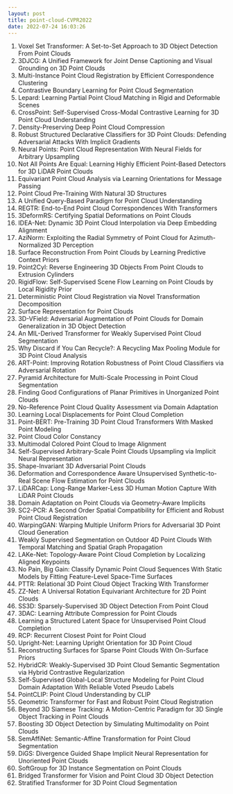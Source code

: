 ```yaml
---
layout: post
title: point-cloud-CVPR2022
date: 2022-07-24 16:03:26
---
```

1. Voxel Set Transformer: A Set-to-Set Approach to 3D Object Detection From Point Clouds
2. 3DJCG: A Unified Framework for Joint Dense Captioning and Visual Grounding on 3D Point Clouds
3. Multi-Instance Point Cloud Registration by Efficient Correspondence Clustering
4. Contrastive Boundary Learning for Point Cloud Segmentation
5. Lepard: Learning Partial Point Cloud Matching in Rigid and Deformable Scenes
6. CrossPoint: Self-Supervised Cross-Modal Contrastive Learning for 3D Point Cloud Understanding
7. Density-Preserving Deep Point Cloud Compression
8. Robust Structured Declarative Classifiers for 3D Point Clouds: Defending Adversarial Attacks With Implicit Gradients
9. Neural Points: Point Cloud Representation With Neural Fields for Arbitrary Upsampling
10. Not All Points Are Equal: Learning Highly Efficient Point-Based Detectors for 3D LiDAR Point Clouds
11. Equivariant Point Cloud Analysis via Learning Orientations for Message Passing
12. Point Cloud Pre-Training With Natural 3D Structures
13. A Unified Query-Based Paradigm for Point Cloud Understanding
14. REGTR: End-to-End Point Cloud Correspondences With Transformers
15. 3DeformRS: Certifying Spatial Deformations on Point Clouds
16. IDEA-Net: Dynamic 3D Point Cloud Interpolation via Deep Embedding Alignment
17. AziNorm: Exploiting the Radial Symmetry of Point Cloud for Azimuth-Normalized 3D Perception
18. Surface Reconstruction From Point Clouds by Learning Predictive Context Priors
19. Point2Cyl: Reverse Engineering 3D Objects From Point Clouds to Extrusion Cylinders
20. RigidFlow: Self-Supervised Scene Flow Learning on Point Clouds by Local Rigidity Prior
21. Deterministic Point Cloud Registration via Novel Transformation Decomposition
22. Surface Representation for Point Clouds
23. 3D-VField: Adversarial Augmentation of Point Clouds for Domain Generalization in 3D Object Detection
24. An MIL-Derived Transformer for Weakly Supervised Point Cloud Segmentation
25. Why Discard if You Can Recycle?: A Recycling Max Pooling Module for 3D Point Cloud Analysis
26. ART-Point: Improving Rotation Robustness of Point Cloud Classifiers via Adversarial Rotation
27. Pyramid Architecture for Multi-Scale Processing in Point Cloud Segmentation
28. Finding Good Configurations of Planar Primitives in Unorganized Point Clouds
29. No-Reference Point Cloud Quality Assessment via Domain Adaptation
30. Learning Local Displacements for Point Cloud Completion
31. Point-BERT: Pre-Training 3D Point Cloud Transformers With Masked Point Modeling
32. Point Cloud Color Constancy
33. Multimodal Colored Point Cloud to Image Alignment
34. Self-Supervised Arbitrary-Scale Point Clouds Upsampling via Implicit Neural Representation
35. Shape-Invariant 3D Adversarial Point Clouds
36. Deformation and Correspondence Aware Unsupervised Synthetic-to-Real Scene Flow Estimation for Point Clouds
37. LiDARCap: Long-Range Marker-Less 3D Human Motion Capture With LiDAR Point Clouds
38. Domain Adaptation on Point Clouds via Geometry-Aware Implicits
39. SC2-PCR: A Second Order Spatial Compatibility for Efficient and Robust Point Cloud Registration
40. WarpingGAN: Warping Multiple Uniform Priors for Adversarial 3D Point Cloud Generation
41. Weakly Supervised Segmentation on Outdoor 4D Point Clouds With Temporal Matching and Spatial Graph Propagation
42. LAKe-Net: Topology-Aware Point Cloud Completion by Localizing Aligned Keypoints
43. No Pain, Big Gain: Classify Dynamic Point Cloud Sequences With Static Models by Fitting Feature-Level Space-Time Surfaces
44. PTTR: Relational 3D Point Cloud Object Tracking With Transformer
45. ZZ-Net: A Universal Rotation Equivariant Architecture for 2D Point Clouds
46. SS3D: Sparsely-Supervised 3D Object Detection From Point Cloud
47. 3DAC: Learning Attribute Compression for Point Clouds
48. Learning a Structured Latent Space for Unsupervised Point Cloud Completion
49. RCP: Recurrent Closest Point for Point Cloud
50. Upright-Net: Learning Upright Orientation for 3D Point Cloud
51. Reconstructing Surfaces for Sparse Point Clouds With On-Surface Priors
52. HybridCR: Weakly-Supervised 3D Point Cloud Semantic Segmentation via Hybrid Contrastive Regularization
53. Self-Supervised Global-Local Structure Modeling for Point Cloud Domain Adaptation With Reliable Voted Pseudo Labels
54. PointCLIP: Point Cloud Understanding by CLIP
55. Geometric Transformer for Fast and Robust Point Cloud Registration
56. Beyond 3D Siamese Tracking: A Motion-Centric Paradigm for 3D Single Object Tracking in Point Clouds
57. Boosting 3D Object Detection by Simulating Multimodality on Point Clouds
58. SemAffiNet: Semantic-Affine Transformation for Point Cloud Segmentation
59. DiGS: Divergence Guided Shape Implicit Neural Representation for Unoriented Point Clouds
60. SoftGroup for 3D Instance Segmentation on Point Clouds
61. Bridged Transformer for Vision and Point Cloud 3D Object Detection
62. Stratified Transformer for 3D Point Cloud Segmentation